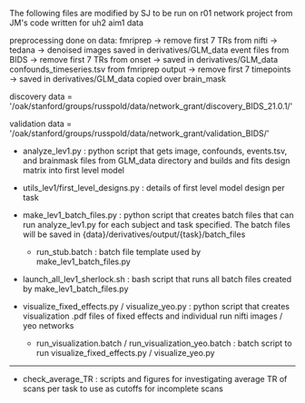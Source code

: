 The following files are modified by SJ to be run on r01 network project from JM's code written for uh2 aim1 data

preprocessing done on data:
fmriprep -> remove first 7 TRs from nifti -> tedana -> denoised images saved in derivatives/GLM_data
event files from BIDS -> remove first 7 TRs from onset -> saved in derivatives/GLM_data
confounds_timeseries.tsv from fmriprep output -> remove first 7 timepoints -> saved in derivatives/GLM_data
copied over brain_mask

discovery data = '/oak/stanford/groups/russpold/data/network_grant/discovery_BIDS_21.0.1/'

validation data = '/oak/stanford/groups/russpold/data/network_grant/validation_BIDS/'

- analyze_lev1.py
: python script that gets image, confounds, events.tsv, and brainmask files from GLM_data directory and builds and fits design matrix into first level model

- utils_lev1/first_level_designs.py
: details of first level model design per task

- make_lev1_batch_files.py
: python script that creates batch files that can run analyze_lev1.py for each subject and task specified. The batch files will be saved in {data}/derivatives/output/{task}/batch_files

    - run_stub.batch
    : batch file template used by make_lev1_batch_files.py

- launch_all_lev1_sherlock.sh
: bash script that runs all batch files created by make_lev1_batch_files.py

- visualize_fixed_effects.py / visualize_yeo.py 
: python script that creates visualization .pdf files of fixed effects and individual run nifti images / yeo networks

    - run_visualization.batch / run_visualization_yeo.batch
    : batch script to run visualize_fixed_effects.py / visualize_yeo.py

-----------------------------------------------------------------------------------------------------------------
- check_average_TR
: scripts and figures for investigating average TR of scans per task to use as cutoffs for incomplete scans

